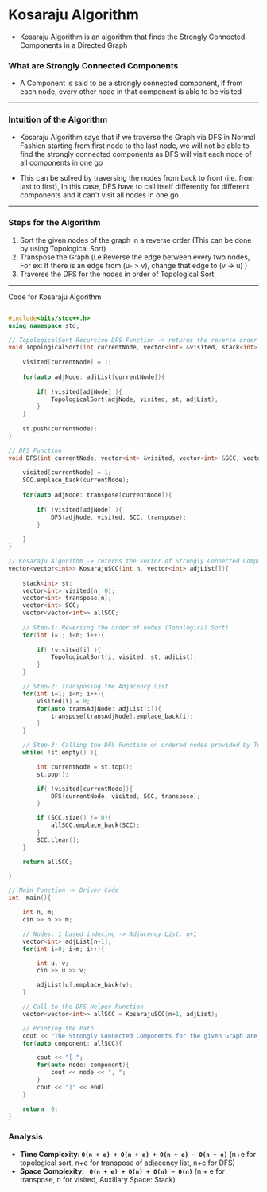 # Kosaraju Algorithm

- Kosaraju Algorithm is an algorithm that finds the Strongly Connected Components in a Directed Graph

### What are Strongly Connected Components

- A Component is said to be a strongly connected component, if from each node, every other node in that component is able to be visited

---

### Intuition of the Algorithm

- Kosaraju Algorithm says that if we traverse the Graph via DFS in Normal Fashion starting from first node to the last node, we will not be able to find the strongly connected components as DFS will visit each node of all components in one go

- This can be solved by traversing the nodes from back to front (i.e. from last to first), In this case, DFS have to call itself differently for different components and it can't visit all nodes in one go

---

### Steps for the Algorithm

1. Sort the given nodes of the graph in a reverse order (This can be done by using Topological Sort)
2. Transpose the Graph (i.e Reverse the edge between every two nodes, For ex: If there is an edge from (u- > v), change that edge to (v -> u) )
3. Traverse the DFS for the nodes in order of Topological Sort

---

Code for Kosaraju Algorithm

``` cpp

#include<bits/stdc++.h>
using namespace std;

// TopologicalSort Recursive DFS Function -> returns the reverse order of the nodes
void TopologicalSort(int currentNode, vector<int> &visited, stack<int> &st, vector<int> adjList[]){
    
    visited[currentNode] = 1;
    
    for(auto adjNode: adjList[currentNode]){
        
        if( !visited[adjNode] ){
            TopologicalSort(adjNode, visited, st, adjList);
        }   
    }
    
    st.push(currentNode);
}

// DFS Function
void DFS(int currentNode, vector<int> &visited, vector<int> &SCC, vector<int> transpose[]){
    
    visited[currentNode] = 1;
    SCC.emplace_back(currentNode);
    
    for(auto adjNode: transpose[currentNode]){
        
        if( !visited[adjNode] ){
            DFS(adjNode, visited, SCC, transpose);
        }
        
    }
}

// Kosaraju Algorithm -> returns the vector of Strongly Connected Components
vector<vector<int>> KosarajuSCC(int n, vector<int> adjList[]){
    
    stack<int> st;
    vector<int> visited(n, 0);
    vector<int> transpose[n];
    vector<int> SCC;
    vector<vector<int>> allSCC;
    
    // Step-1: Reversing the order of nodes (Topological Sort)
    for(int i=1; i<n; i++){
        
        if( !visited[i] ){
            TopologicalSort(i, visited, st, adjList);
        }
    }

    // Step-2: Transposing the Adjacency List
    for(int i=1; i<n; i++){
        visited[i] = 0;
        for(auto transAdjNode: adjList[i]){
            transpose[transAdjNode].emplace_back(i);
        }
    }

    // Step-3: Calling the DFS Function on ordered nodes provided by Topological Sort
    while( !st.empty() ){

        int currentNode = st.top();
        st.pop();

        if( !visited[currentNode]){
            DFS(currentNode, visited, SCC, transpose);
        }

        if (SCC.size() != 0){
            allSCC.emplace_back(SCC);
        }
        SCC.clear();
    }

    return allSCC;

}

// Main Function -> Driver Code
int  main(){

    int n, m;
    cin >> n >> m;

    // Nodes: 1 based indexing -> Adjacency List: n+1
    vector<int> adjList[n+1];
    for(int i=0; i<m; i++){

        int u, v;
        cin >> u >> v;

        adjList[u].emplace_back(v);
    }

    // Call to the DFS Helper Function
    vector<vector<int>> allSCC = KosarajuSCC(n+1, adjList);

    // Printing the Path
    cout << "The Strongly Connected Components for the given Graph are as follows: " << endl;
    for(auto component: allSCC){

        cout << "[ ";
        for(auto node: component){
            cout << node << ", ";
        }
        cout << "]" << endl;
    }

    return  0;
}

```

### Analysis

- **Time Complexity: `O(n + e) + O(n + e) + O(n + e) ~ O(n + e)`** (n+e for topological sort, n+e for transpose of adjacency list, n+e for DFS)
- **Space Complexity: ` O(n + e) + O(n) + O(n) ~ O(n)`** (n + e for transpose, n for visited, Auxillary Space: Stack)
